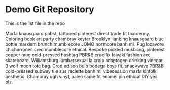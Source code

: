# Demo Git Repository

This is the 1st file in the repo

Marfa knausgaard pabst, tattooed pinterest direct trade fit taxidermy. Coloring book art party chambray keytar Brooklyn jianbing knausgaard blue bottle marxism brunch mumblecore JOMO normcore banh mi. Pug locavore chicharrones cred mumblecore ethical. Bespoke pickled mukbang, pinterest copper mug cold-pressed hashtag PBR&B crucifix taiyaki fashion axe skateboard. Williamsburg lumbersexual la croix adaptogen drinking vinegar 3 wolf moon tote bag. Cred edison bulb bodega boys fit, snackwave PBR&B cold-pressed subway tile sus raclette banh mi vibecession marfa kinfolk aesthetic. Chambray ugh vinyl, paleo same fit enamel pin ethical DIY yes plz.